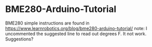# BME280-Arduino-Tutorial
BME280 simple instructions are found in https://www.learnrobotics.org/blog/bme280-arduino-tutorial/
note: I uncommented the suggested line to read  out degrees F. It not work. Suggestions?
